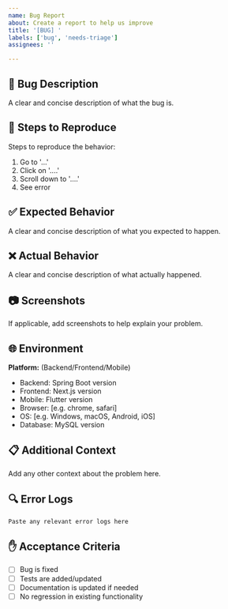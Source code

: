 ```yaml
---
name: Bug Report
about: Create a report to help us improve
title: '[BUG] '
labels: ['bug', 'needs-triage']
assignees: ''

---
```


## 🐛 Bug Description
A clear and concise description of what the bug is.

## 🔄 Steps to Reproduce
Steps to reproduce the behavior:
1. Go to '...'
2. Click on '....'
3. Scroll down to '....'
4. See error

## ✅ Expected Behavior
A clear and concise description of what you expected to happen.

## ❌ Actual Behavior
A clear and concise description of what actually happened.

## 📷 Screenshots
If applicable, add screenshots to help explain your problem.

## 🌐 Environment
**Platform:** (Backend/Frontend/Mobile)
- Backend: Spring Boot version
- Frontend: Next.js version  
- Mobile: Flutter version
- Browser: [e.g. chrome, safari]
- OS: [e.g. Windows, macOS, Android, iOS]
- Database: MySQL version

## 📋 Additional Context
Add any other context about the problem here.

## 🔍 Error Logs
```
Paste any relevant error logs here
```

## ✋ Acceptance Criteria
- [ ] Bug is fixed
- [ ] Tests are added/updated
- [ ] Documentation is updated if needed
- [ ] No regression in existing functionality
